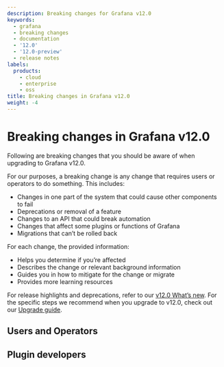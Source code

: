 ```yaml
---
description: Breaking changes for Grafana v12.0
keywords:
  - grafana
  - breaking changes
  - documentation
  - '12.0'
  - '12.0-preview'
  - release notes
labels:
  products:
    - cloud
    - enterprise
    - oss
title: Breaking changes in Grafana v12.0
weight: -4
---
```


<!-- vale GoogleWe = NO -->
<!-- vale We = NO -->

# Breaking changes in Grafana v12.0

Following are breaking changes that you should be aware of when upgrading to Grafana v12.0.

For our purposes, a breaking change is any change that requires users or operators to do something. This includes:

- Changes in one part of the system that could cause other components to fail
- Deprecations or removal of a feature
- Changes to an API that could break automation
- Changes that affect some plugins or functions of Grafana
- Migrations that can’t be rolled back

For each change, the provided information:

- Helps you determine if you’re affected
- Describes the change or relevant background information
- Guides you in how to mitigate for the change or migrate
- Provides more learning resources

For release highlights and deprecations, refer to our [v12.0 What’s new](https://grafana.com/docs/grafana/<GRAFANA_VERSION>/whatsnew/whats-new-in-v12-0/). For the specific steps we recommend when you upgrade to v12.0, check out our [Upgrade guide](https://grafana.com/docs/grafana/<GRAFANA_VERSION>/upgrade-guide/upgrade-v12.0/).

<!--
## Feature

You must use relative references when linking to docs within the Grafana repo. Please do not use absolute URLs. For more information about relrefs, refer to [Links and references](/docs/writers-toolkit/writing-guide/references/).-->

<!-- Work has yet to begin as of 24MARCH2025 -->

## Users and Operators

## Plugin developers
